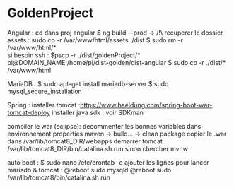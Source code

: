 # GoldenProject

Angular :
cd dans proj angular
$ ng build --prod
->  /!\ recuperer le dossier assets : sudo cp -r /var/www/html/assets ./dist
$ sudo rm -r /var/www/html/*   
si besoin ssh : $pscp -r ./dist/goldenProject/* pi@DOMAIN_NAME:/home/pi/dist-golden/dist-angular
$ sudo cp -r ./dist/* /var/www/html


MariaDB :
$ sudo apt-get install mariadb-server
$ sudo mysql_secure_installation


Spring :
installer tomcat :https://www.baeldung.com/spring-boot-war-tomcat-deploy
installer java sdk : voir SDKman

compiler le war (eclipse):
decommenter les bonnes variables dans environnement.properties
maven -> build... -> clean package
copier le .war dans /var/lib/tomcat8_DIR/webapps
demarrer tomcat : /var/lib/tomcat8_DIR/bin/catalina.sh run
sinon chercher mvnw


auto boot : 
$ sudo nano /etc/crontab -e
ajouter les lignes pour lancer mariadb & tomcat :
@reboot sudo mysqld
@reboot sudo /var/lib/tomcat8/bin/catalina.sh run





